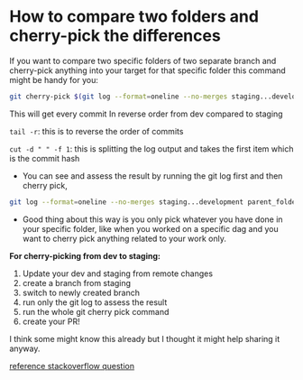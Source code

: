 # How to compare two folders and cherry-pick the differences

If you want to compare two specific folders of two separate branch and cherry-pick anything into your target for that specific folder this command might be handy for you:
```bash
git cherry-pick $(git log --format=oneline --no-merges staging...development parent_folder/child_folder | tail -r | cut -d " " -f 1)
```
This will get every commit In reverse order from dev compared to staging

`tail -r`: this is to reverse the order of commits

`cut -d " " -f 1`: this is splitting the log output and takes the first item which is the commit hash

* You can see and assess the result by running the git log first and then cherry pick,

```bash 
git log --format=oneline --no-merges staging...development parent_folder/child_folder | tail -r | cut -d " " -f 1
```

* Good thing about this way is you only pick whatever you have done in your specific folder, like when you worked on a specific dag and you want to cherry pick anything related to your work only.

**For cherry-picking from dev to staging:**

1. Update your dev and staging from remote changes
2. create a branch from staging
3. switch to newly created branch
4. run only the git log to assess the result
5. run the whole git cherry pick command
6. create your PR!

I think some might know this already but I thought it might help sharing it anyway.

[reference stackoverflow question](https://stackoverflow.com/questions/19821749/git-cherry-pick-or-merge-specific-directory-from-another-branch)
